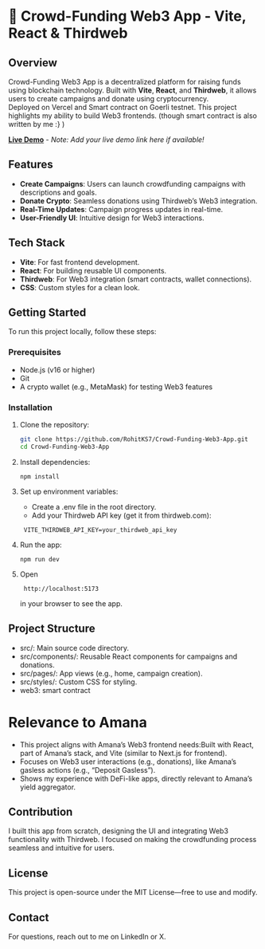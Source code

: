 
# 💸 Crowd-Funding Web3 App - Vite, React & Thirdweb

## Overview
Crowd-Funding Web3 App is a decentralized platform for raising funds using blockchain technology. Built with **Vite**, **React**, and **Thirdweb**, it allows users to create campaigns and donate using cryptocurrency.  
Deployed on Vercel and Smart contract on Goerli testnet. 
This project highlights my ability to build Web3 frontends. (though smart contract is also written by me :} )


**[Live Demo](#)** - *Note: Add your live demo link here if available!*

## Features
- **Create Campaigns**: Users can launch crowdfunding campaigns with descriptions and goals.
- **Donate Crypto**: Seamless donations using Thirdweb’s Web3 integration.
- **Real-Time Updates**: Campaign progress updates in real-time.
- **User-Friendly UI**: Intuitive design for Web3 interactions.

## Tech Stack
- **Vite**: For fast frontend development.
- **React**: For building reusable UI components.
- **Thirdweb**: For Web3 integration (smart contracts, wallet connections).
- **CSS**: Custom styles for a clean look.

## Getting Started
To run this project locally, follow these steps:

### Prerequisites
- Node.js (v16 or higher)
- Git
- A crypto wallet (e.g., MetaMask) for testing Web3 features

### Installation
1. Clone the repository:
   ```bash
   git clone https://github.com/RohitKS7/Crowd-Funding-Web3-App.git
   cd Crowd-Funding-Web3-App
   ```

2. Install dependencies:
   ```
   npm install
   ```
3. Set up environment variables:
   
   - Create a .env file in the root directory.
   - Add your Thirdweb API key (get it from thirdweb.com):
   ```
    VITE_THIRDWEB_API_KEY=your_thirdweb_api_key
   ```
4. Run the app:
   ```
   npm run dev
   ```
5. Open
   ```
    http://localhost:5173
   ```
   in your browser to see the app.


## Project Structure
- src/: Main source code directory.
- src/components/: Reusable React components for campaigns and donations.
- src/pages/: App views (e.g., home, campaign creation).
- src/styles/: Custom CSS for styling.
- web3: smart contract

# Relevance to Amana

- This project aligns with Amana’s Web3 frontend needs:Built with React, part of Amana’s stack, and Vite (similar to Next.js for frontend).
- Focuses on Web3 user interactions (e.g., donations), like Amana’s gasless actions (e.g., “Deposit Gasless”).
- Shows my experience with DeFi-like apps, directly relevant to Amana’s yield aggregator.

## Contribution

I built this app from scratch, designing the UI and integrating Web3 functionality with Thirdweb. I focused on making the crowdfunding process seamless and intuitive for users.

## License

This project is open-source under the MIT License—free to use and modify.

## Contact

For questions, reach out to me on LinkedIn or X.
